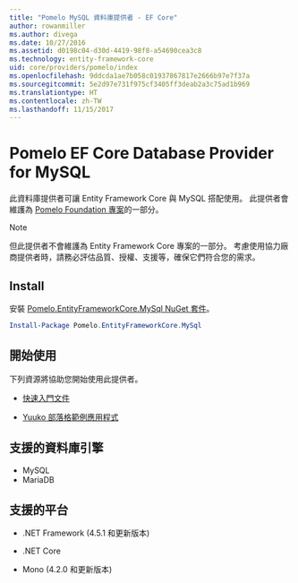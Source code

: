 ```yaml
---
title: "Pomelo MySQL 資料庫提供者 - EF Core"
author: rowanmiller
ms.author: divega
ms.date: 10/27/2016
ms.assetid: d0198c04-d30d-4419-98f8-a54690cea3c8
ms.technology: entity-framework-core
uid: core/providers/pomelo/index
ms.openlocfilehash: 9ddcda1ae7b058c01937867817e2666b97e7f37a
ms.sourcegitcommit: 5e2d97e731f975cf3405ff3deab2a3c75ad1b969
ms.translationtype: HT
ms.contentlocale: zh-TW
ms.lasthandoff: 11/15/2017
---
```

# <a name="pomelo-ef-core-database-provider-for-mysql"></a>Pomelo EF Core Database Provider for MySQL

此資料庫提供者可讓 Entity Framework Core 與 MySQL 搭配使用。 此提供者會維護為 [Pomelo Foundation 專案](https://github.com/PomeloFoundation/Pomelo.EntityFrameworkCore.MySql)的一部分。

> [!NOTE]  
>
> 但此提供者不會維護為 Entity Framework Core 專案的一部分。 考慮使用協力廠商提供者時，請務必評估品質、授權、支援等，確保它們符合您的需求。

## <a name="install"></a>Install

安裝 [Pomelo.EntityFrameworkCore.MySql NuGet 套件](https://www.nuget.org/packages/Pomelo.EntityFrameworkCore.MySql)。

``` powershell
Install-Package Pomelo.EntityFrameworkCore.MySql
```

## <a name="get-started"></a>開始使用

下列資源將協助您開始使用此提供者。
* [快速入門文件](https://github.com/PomeloFoundation/Pomelo.EntityFrameworkCore.MySql/blob/master/README.md#getting-started)

* [Yuuko 部落格範例應用程式](https://github.com/PomeloFoundation/YuukoBlog)

## <a name="supported-database-engines"></a>支援的資料庫引擎

* MySQL
* MariaDB

## <a name="supported-platforms"></a>支援的平台

* .NET Framework (4.5.1 和更新版本)

* .NET Core

* Mono (4.2.0 和更新版本)

